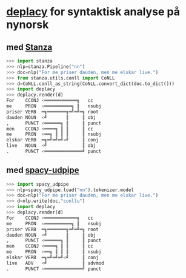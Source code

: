 # [deplacy](https://koichiyasuoka.github.io/deplacy/) for syntaktisk analyse på nynorsk

## med [Stanza](https://stanfordnlp.github.io/stanza)

```py
>>> import stanza
>>> nlp=stanza.Pipeline("nn")
>>> doc=nlp("For me priser dauden, men me elskar live.")
>>> from stanza.utils.conll import CoNLL
>>> d=CoNLL.conll_as_string(CoNLL.convert_dict(doc.to_dict()))
>>> import deplacy
>>> deplacy.render(d)
For    CCONJ <════════════╗   cc
me     PRON  <══════════╗ ║   nsubj
priser VERB  ═╗═══════╗═╝═╝═╗ root
dauden NOUN  <╝       ║     ║ obj
,      PUNCT <══════╗ ║     ║ punct
men    CCONJ <════╗ ║ ║     ║ cc
me     PRON  <══╗ ║ ║ ║     ║ nsubj
elskar VERB  ═╗═╝═╝═╝<╝     ║ conj
live   NOUN  <╝             ║ obj
.      PUNCT <══════════════╝ punct
```

## med [spacy-udpipe](https://github.com/TakeLab/spacy-udpipe)

```py
>>> import spacy_udpipe
>>> nlp=spacy_udpipe.load("nn").tokenizer.model
>>> doc=nlp("For me priser dauden, men me elskar live.")
>>> d=nlp.write(doc,"conllu")
>>> import deplacy
>>> deplacy.render(d)
For    CCONJ <════════════╗   cc
me     PRON  <══════════╗ ║   nsubj
priser VERB  ═╗═══════╗═╝═╝═╗ root
dauden NOUN  <╝       ║     ║ obj
,      PUNCT <══════╗ ║     ║ punct
men    CCONJ <════╗ ║ ║     ║ cc
me     PRON  <══╗ ║ ║ ║     ║ nsubj
elskar VERB  ═╗═╝═╝═╝<╝     ║ conj
live   ADV   <╝             ║ advmod
.      PUNCT <══════════════╝ punct
```

